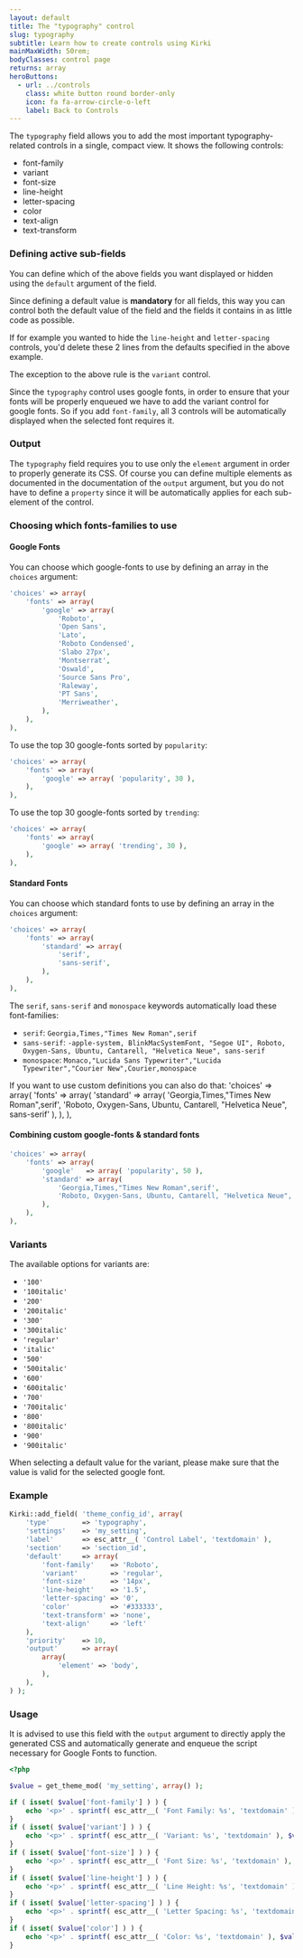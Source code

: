 ```yaml
---
layout: default
title: The "typography" control
slug: typography
subtitle: Learn how to create controls using Kirki
mainMaxWidth: 50rem;
bodyClasses: control page
returns: array
heroButtons:
  - url: ../controls
    class: white button round border-only
    icon: fa fa-arrow-circle-o-left
    label: Back to Controls
---
```


The `typography` field allows you to add the most important typography-related controls in a single, compact view.
It shows the following controls:

* font-family
* variant
* font-size
* line-height
* letter-spacing
* color
* text-align
* text-transform

### Defining active sub-fields

You can define which of the above fields you want displayed or hidden using the `default` argument of the field.

Since defining a default value is **mandatory** for all fields, this way you can control both the default value of the field and the fields it contains in as little code as possible.

If for example you wanted to hide the `line-height` and `letter-spacing` controls, you'd delete these 2 lines from the defaults specified in the above example.

The exception to the above rule is the `variant` control.

Since the `typography` control uses google fonts, in order to ensure that your fonts will be properly enqueued we have to add the variant control for google fonts.
So if you add `font-family`, all 3 controls will be automatically displayed when the selected font requires it.

### Output

The `typography` field requires you to use only the `element` argument in order to properly generate its CSS.
Of course you can define multiple elements as documented in the documentation of the `output` argument, but you do not have to define a `property` since it will be automatically applies for each sub-element of the control.

### Choosing which fonts-families to use

#### Google Fonts

You can choose which google-fonts to use by defining an array in the `choices` argument:

```php
'choices' => array(
	'fonts' => array(
		'google' => array(
			'Roboto',
			'Open Sans',
			'Lato',
			'Roboto Condensed',
			'Slabo 27px',
			'Montserrat',
			'Oswald',
			'Source Sans Pro',
			'Raleway',
			'PT Sans',
			'Merriweather',
		),
	),
),
```

To use the top 30 google-fonts sorted by `popularity`:
```php
'choices' => array(
	'fonts' => array(
		'google' => array( 'popularity', 30 ),
	),
),
```

To use the top 30 google-fonts sorted by `trending`:
```php
'choices' => array(
	'fonts' => array(
		'google' => array( 'trending', 30 ),
	),
),
```

#### Standard Fonts

You can choose which standard fonts to use by defining an array in the `choices` argument:

```php
'choices' => array(
	'fonts' => array(
		'standard' => array(
			'serif',
			'sans-serif',
		),
	),
),
```

The `serif`, `sans-serif` and `monospace` keywords automatically load these font-families:


* `serif`: `Georgia,Times,"Times New Roman",serif`
* `sans-serif`: `-apple-system, BlinkMacSystemFont, "Segoe UI", Roboto, Oxygen-Sans, Ubuntu, Cantarell, "Helvetica Neue", sans-serif`
* `monospace`: `Monaco,"Lucida Sans Typewriter","Lucida Typewriter","Courier New",Courier,monospace`

If you want to use custom definitions you can also do that:
'choices' => array(
	'fonts' => array(
		'standard' => array(
			'Georgia,Times,"Times New Roman",serif',
			'Roboto, Oxygen-Sans, Ubuntu, Cantarell, "Helvetica Neue", sans-serif'
		),
	),
),

#### Combining custom google-fonts & standard fonts

```php
'choices' => array(
	'fonts' => array(
		'google'   => array( 'popularity', 50 ),
		'standard' => array(
			'Georgia,Times,"Times New Roman",serif',
			'Roboto, Oxygen-Sans, Ubuntu, Cantarell, "Helvetica Neue", sans-serif'
		),
	),
),
```

### Variants

The available options for variants are:

* `'100'`
* `'100italic'`
* `'200'`
* `'200italic'`
* `'300'`
* `'300italic'`
* `'regular'`
* `'italic'`
* `'500'`
* `'500italic'`
* `'600'`
* `'600italic'`
* `'700'`
* `'700italic'`
* `'800'`
* `'800italic'`
* `'900'`
* `'900italic'`

When selecting a default value for the variant, please make sure that the value is valid for the selected google font.

### Example

```php
Kirki::add_field( 'theme_config_id', array(
	'type'        => 'typography',
	'settings'    => 'my_setting',
	'label'       => esc_attr__( 'Control Label', 'textdomain' ),
	'section'     => 'section_id',
	'default'     => array(
		'font-family'    => 'Roboto',
		'variant'        => 'regular',
		'font-size'      => '14px',
		'line-height'    => '1.5',
		'letter-spacing' => '0',
		'color'          => '#333333',
		'text-transform' => 'none',
		'text-align'     => 'left'
	),
	'priority'    => 10,
	'output'      => array(
		array(
			'element' => 'body',
		),
	),
) );
```

### Usage

It is advised to use this field with the `output` argument to directly apply the generated CSS and automatically generate and enqueue the script necessary for Google Fonts to function.

```php
<?php

$value = get_theme_mod( 'my_setting', array() );

if ( isset( $value['font-family'] ) ) {
	echo '<p>' . sprintf( esc_attr__( 'Font Family: %s', 'textdomain' ), $value['font-family'] ) . '</p>';
}
if ( isset( $value['variant'] ) ) {
	echo '<p>' . sprintf( esc_attr__( 'Variant: %s', 'textdomain' ), $value['variant'] ) . '</p>';
}
if ( isset( $value['font-size'] ) ) {
	echo '<p>' . sprintf( esc_attr__( 'Font Size: %s', 'textdomain' ), $value['font-size'] ) . '</p>';
}
if ( isset( $value['line-height'] ) ) {
	echo '<p>' . sprintf( esc_attr__( 'Line Height: %s', 'textdomain' ), $value['line-height'] ) . '</p>';
}
if ( isset( $value['letter-spacing'] ) ) {
	echo '<p>' . sprintf( esc_attr__( 'Letter Spacing: %s', 'textdomain' ), $value['letter-spacing'] ) . '</p>';
}
if ( isset( $value['color'] ) ) {
	echo '<p>' . sprintf( esc_attr__( 'Color: %s', 'textdomain' ), $value['color'] ) . '</p>';
}
```
